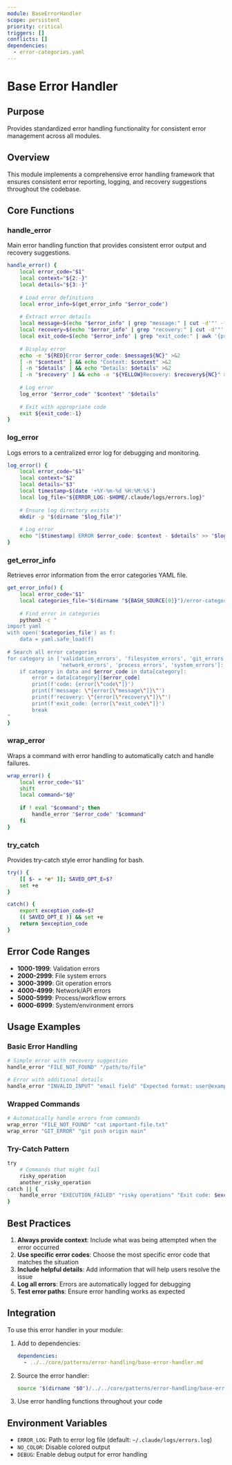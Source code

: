 ```yaml
---
module: BaseErrorHandler
scope: persistent
priority: critical
triggers: []
conflicts: []
dependencies:
  - error-categories.yaml
---
```


# Base Error Handler

## Purpose
Provides standardized error handling functionality for consistent error management across all modules.

## Overview
This module implements a comprehensive error handling framework that ensures consistent error reporting, logging, and recovery suggestions throughout the codebase.

## Core Functions

### handle_error
Main error handling function that provides consistent error output and recovery suggestions.

```bash
handle_error() {
    local error_code="$1"
    local context="${2:-}"
    local details="${3:-}"
    
    # Load error definitions
    local error_info=$(get_error_info "$error_code")
    
    # Extract error details
    local message=$(echo "$error_info" | grep "message:" | cut -d'"' -f2)
    local recovery=$(echo "$error_info" | grep "recovery:" | cut -d'"' -f2)
    local exit_code=$(echo "$error_info" | grep "exit_code:" | awk '{print $2}')
    
    # Display error
    echo -e "${RED}Error $error_code: $message${NC}" >&2
    [ -n "$context" ] && echo "Context: $context" >&2
    [ -n "$details" ] && echo "Details: $details" >&2
    [ -n "$recovery" ] && echo -e "${YELLOW}Recovery: $recovery${NC}" >&2
    
    # Log error
    log_error "$error_code" "$context" "$details"
    
    # Exit with appropriate code
    exit ${exit_code:-1}
}
```

### log_error
Logs errors to a centralized error log for debugging and monitoring.

```bash
log_error() {
    local error_code="$1"
    local context="$2"
    local details="$3"
    local timestamp=$(date '+%Y-%m-%d %H:%M:%S')
    local log_file="${ERROR_LOG:-$HOME/.claude/logs/errors.log}"
    
    # Ensure log directory exists
    mkdir -p "$(dirname "$log_file")"
    
    # Log error
    echo "[$timestamp] ERROR $error_code: $context - $details" >> "$log_file"
}
```

### get_error_info
Retrieves error information from the error categories YAML file.

```bash
get_error_info() {
    local error_code="$1"
    local categories_file="$(dirname "${BASH_SOURCE[0]}")/error-categories.yaml"
    
    # Find error in categories
    python3 -c "
import yaml
with open('$categories_file') as f:
    data = yaml.safe_load(f)
    
# Search all error categories
for category in ['validation_errors', 'filesystem_errors', 'git_errors', 
                 'network_errors', 'process_errors', 'system_errors']:
    if category in data and $error_code in data[category]:
        error = data[category][$error_code]
        print(f'code: {error[\"code\"]}')
        print(f'message: \"{error[\"message\"]}\"')
        print(f'recovery: \"{error[\"recovery\"]}\"')
        print(f'exit_code: {error[\"exit_code\"]}')
        break
"
}
```

### wrap_error
Wraps a command with error handling to automatically catch and handle failures.

```bash
wrap_error() {
    local error_code="$1"
    shift
    local command="$@"
    
    if ! eval "$command"; then
        handle_error "$error_code" "$command"
    fi
}
```

### try_catch
Provides try-catch style error handling for bash.

```bash
try() {
    [[ $- = *e* ]]; SAVED_OPT_E=$?
    set +e
}

catch() {
    export exception_code=$?
    (( SAVED_OPT_E )) && set +e
    return $exception_code
}
```

## Error Code Ranges

- **1000-1999**: Validation errors
- **2000-2999**: File system errors
- **3000-3999**: Git operation errors
- **4000-4999**: Network/API errors
- **5000-5999**: Process/workflow errors
- **6000-6999**: System/environment errors

## Usage Examples

### Basic Error Handling
```bash
# Simple error with recovery suggestion
handle_error "FILE_NOT_FOUND" "/path/to/file"

# Error with additional details
handle_error "INVALID_INPUT" "email field" "Expected format: user@example.com"
```

### Wrapped Commands
```bash
# Automatically handle errors from commands
wrap_error "FILE_NOT_FOUND" "cat important-file.txt"
wrap_error "GIT_ERROR" "git push origin main"
```

### Try-Catch Pattern
```bash
try
    # Commands that might fail
    risky_operation
    another_risky_operation
catch || {
    handle_error "EXECUTION_FAILED" "risky operations" "Exit code: $exception_code"
}
```

## Best Practices

1. **Always provide context**: Include what was being attempted when the error occurred
2. **Use specific error codes**: Choose the most specific error code that matches the situation
3. **Include helpful details**: Add information that will help users resolve the issue
4. **Log all errors**: Errors are automatically logged for debugging
5. **Test error paths**: Ensure error handling works as expected

## Integration

To use this error handler in your module:

1. Add to dependencies:
   ```yaml
   dependencies:
     - ../../core/patterns/error-handling/base-error-handler.md
   ```

2. Source the error handler:
   ```bash
   source "$(dirname "$0")/../../core/patterns/error-handling/base-error-handler.sh"
   ```

3. Use error handling functions throughout your code

## Environment Variables

- `ERROR_LOG`: Path to error log file (default: `~/.claude/logs/errors.log`)
- `NO_COLOR`: Disable colored output
- `DEBUG`: Enable debug output for error handling